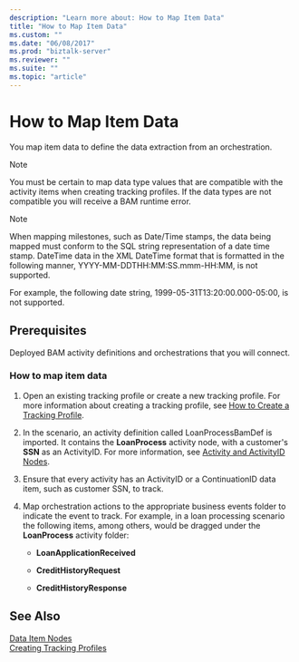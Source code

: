 ```yaml
---
description: "Learn more about: How to Map Item Data"
title: "How to Map Item Data"
ms.custom: ""
ms.date: "06/08/2017"
ms.prod: "biztalk-server"
ms.reviewer: ""
ms.suite: ""
ms.topic: "article"
---
```

# How to Map Item Data
You map item data to define the data extraction from an orchestration.  
  
> [!NOTE]
>  You must be certain to map data type values that are compatible with the activity items when creating tracking profiles. If the data types are not compatible you will receive a BAM runtime error.  
  
> [!NOTE]
>  When mapping milestones, such as Date/Time stamps, the data being mapped must conform to the SQL string representation of a date time stamp. DateTime data in the XML DateTime format that is formatted in the following manner, YYYY-MM-DDTHH:MM:SS.mmm-HH:MM, is not supported.  
>   
>  For example, the following date string, 1999-05-31T13:20:00.000-05:00, is not supported.  
  
## Prerequisites  
 Deployed BAM activity definitions and orchestrations that you will connect.  
  
### How to map item data  
  
1.  Open an existing tracking profile or create a new tracking profile. For more information about creating a tracking profile, see [How to Create a Tracking Profile](../core/how-to-create-a-tracking-profile.md).  
  
2.  In the scenario, an activity definition called LoanProcessBamDef is imported. It contains the **LoanProcess** activity node, with a customer's **SSN** as an ActivityID. For more information, see [Activity and ActivityID Nodes](../core/activity-and-activityid-nodes.md).  
  
3.  Ensure that every activity has an ActivityID or a ContinuationID data item, such as customer SSN, to track.  
  
4.  Map orchestration actions to the appropriate business events folder to indicate the event to track. For example, in a loan processing scenario the following items, among others, would be dragged under the **LoanProcess** activity folder:  
  
    -   **LoanApplicationReceived**  
  
    -   **CreditHistoryRequest**  
  
    -   **CreditHistoryResponse**  
  
## See Also  
 [Data Item Nodes](../core/data-item-nodes.md)   
 [Creating Tracking Profiles](../core/creating-tracking-profiles.md)
